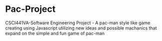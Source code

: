 # Pac-Project
CSCI441VA-Software Engineering Project - A pac-man style like game creating using Javascript utilizing new ideas and possible machanics that expand on the simple and fun game of pac-man
